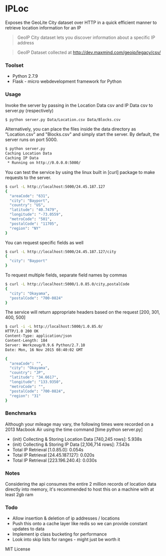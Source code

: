 # IPLoc

Exposes the GeoLite City dataset over HTTP in a quick efficient manner to retrieve location information for an IP

> GeoIP City dataset lets you discover information about a specific IP address

> GeoIP Dataset collected at http://dev.maxmind.com/geoip/legacy/csv/


### Toolset
* Python 2.7.9
* Flask - micro webdevelopment framework for Python


### Usage

Invoke the server by passing in the Location Data csv and IP Data csv to server.py (respectively)

```sh
$ python server.py Data/Location.csv Data/Blocks.csv
```

Alternatively, you can place the files inside the data directory as "Location.csv" and "Blocks.csv" and simply start the server. By default, the server runs on port 5000.
```sh
$ python server.py
Caching Location Data
Caching IP Data
 * Running on http://0.0.0.0:5000/
```
You can test the service by using the linux built in [curl] package to make requests to the server.
```sh
$ curl -L http://localhost:5000/24.45.187.127
{
  "areaCode": "631", 
  "city": "Bayport", 
  "country": "US", 
  "latitude": "40.7479", 
  "longitude": "-73.0559", 
  "metroCode": "501", 
  "postalCode": "11705", 
  "region": "NY"
}
```
You can request specific fields as well
```sh
$ curl -L http://localhost:5000/24.45.187.127/city
{
  "city": "Bayport"
}
```
To request multiple fields, separate field names by commas
```sh
$ curl -L http://localhost:5000/1.0.85.0/city,postalCode
{
  "city": "Okayama", 
  "postalCode": "700-0824"
}
```

The service will return appropriate headers based on the request [200, 301, 400, 500]
```sh
$ curl -i -L http://localhost:5000/1.0.85.0/
HTTP/1.0 200 OK
Content-Type: application/json
Content-Length: 184
Server: Werkzeug/0.9.6 Python/2.7.10
Date: Mon, 16 Nov 2015 08:40:02 GMT

{
  "areaCode": "", 
  "city": "Okayama", 
  "country": "JP", 
  "latitude": "34.6617", 
  "longitude": "133.9350", 
  "metroCode": "", 
  "postalCode": "700-0824", 
  "region": "31"
}
```

### Benchmarks

Although your mileage may vary, the following times were recorded on a 2013 Macbook Air using the time command [time python server.py]

* (init) Collecting & Storing Location Data [740,245 rows]: 5.938s
* (init) Collecting & Storing IP Data [2,106,714 rows]: 7.543s
* Total IP Retrieval [1.0.85.0]: 0.054s
* Total IP Retrieval [24.45.187.127]: 0.020s
* Total IP Retrieval [223.196.240.4]: 0.030s

### Notes
Considering the api consumes the entire 2 million records of location data directly into memory, it's recommended to host this on a machine with at least 2gb ram

### Todo

 - Allow insertion & deletion of ip addresses / locations
 - Push this onto a cache layer like redis so we can provide constant updates to data
 - Implement ip class bucketing for performance
 - Look into skip lists for ranges - might just be worth it


MIT License
